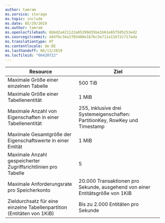 ```yaml
---
author: tamram
ms.service: storage
ms.topic: include
ms.date: 05/29/2019
ms.author: tamram
ms.openlocfilehash: 6bbd2a421122a05399d35be1b61e65f505253ed2
ms.sourcegitcommit: d4dfbc34a1f03488e1b7bc5e711a11b72c717ada
ms.translationtype: HT
ms.contentlocale: de-DE
ms.lasthandoff: 06/13/2019
ms.locfileid: "66420722"
---
```

| Resource | Ziel |
|----------|---------------|
| Maximale Größe einer einzelnen Tabelle | 500 TiB |
| Maximale Größe einer Tabellenentität | 1 MiB |
| Maximale Anzahl von Eigenschaften in einer Tabellenentität | 255, inklusive drei Systemeigenschaften: PartitionKey, RowKey und Timestamp |
| Maximale Gesamtgröße der Eigenschaftswerte in einer Entität | 1 MiB |
| Maximale Anzahl gespeicherter Zugriffsrichtlinien pro Tabelle | 5 |
| Maximale Anforderungsrate pro Speicherkonto | 20.000 Transaktionen pro Sekunde, ausgehend von einer Entitätsgröße von 1KiB |
| Zieldurchsatz für eine einzelne Tabellenpartition (Entitäten von 1KiB) | Bis zu 2.000 Entitäten pro Sekunde |
